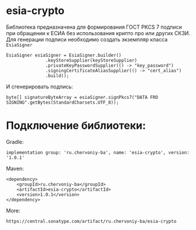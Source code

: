 # esia-crypto
 Библиотека предназначена для формирования ГОСТ PKCS 7 подписи при обращении к ЕСИА без использования крипто про или других СКЗИ.
 Для генерации подписи необходимо создать экземпляр класса `EsiaSigner`
 ```
 EsiaSigner esiaSigner = EsiaSigner.builder()
                .keyStoreSupplier(keyStoreSupplier)
                .privateKeyPasswordSupplier(() -> "key_password")
                .signingCertificateAliasSupplier(() -> "cert_alias")
                .build();
```

И сгенерировать подпись:
```
byte[] signatureByteArray = esiaSigner.signPkcs7("DATA FRO SIGNING".getBytes(StandardCharsets.UTF_8));
```
# Подключение библиотеки:
Gradle:
```
implementation group: 'ru.chervoniy-ba', name: 'esia-crypto', version: '1.0.1'
```

Maven:
```
<dependency>
    <groupId>ru.chervoniy-ba</groupId>
    <artifactId>esia-crypto</artifactId>
    <version>1.0.1</version>
</dependency>
```

More:
```
https://central.sonatype.com/artifact/ru.chervoniy-ba/esia-crypto
```
